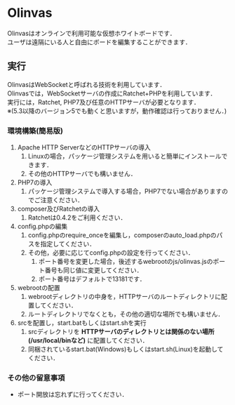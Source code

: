 # Olinvas  
Olinvasはオンラインで利用可能な仮想ホワイトボードです．  
ユーザは遠隔にいる人と自由にボードを編集することができます．  

## 実行
OlinvasはWebSocketと呼ばれる技術を利用しています．  
Olinvasでは，WebSocketサーバの作成にRatchet+PHPを利用しています．  
実行には，Ratchet, PHP7及び任意のHTTPサーバが必要となります．  
※(5.3以降のバージョン5でも動くと思いますが，動作確認は行っておりません．)

### 環境構築(簡易版)
1. Apache HTTP ServerなどのHTTPサーバの導入
    1. Linuxの場合，パッケージ管理システムを用いると簡単にインストールできます．
    1. その他のHTTPサーバでも構いません．
1. PHP7の導入
    1. パッケージ管理システムで導入する場合，PHP7でない場合がありますのでご注意ください．
3. composer及びRatchetの導入
    1. Ratchetは0.4.2をご利用ください．
4. config.phpの編集
    1. config.phpのrequire_onceを編集し，composerのauto_load.phpのパスを指定してください．
    2. その他，必要に応じてconfig.phpの設定を行ってください．
        1. ポート番号を変更した場合，後述するwebrootのjs/olinvas.jsのポート番号も同じ値に変更してください．
        2. ポート番号はデフォルトで13181です．
5. webrootの配置
    1. webrootディレクトリの中身を，HTTPサーバのルートディレクトリに配置してください．
    2. ルートディレクトリでなくとも，その他の適切な場所でも構いません．
6. srcを配置し，start.batもしくはstart.shを実行
    1. srcディレクトリを **HTTPサーバのディレクトリとは関係のない場所(/usr/local/binなど)** に配置してください．
    2. 同梱されているstart.bat(Windows)もしくはstart.sh(Linux)を起動してください．

### その他の留意事項
- ポート開放は忘れずに行ってください．
